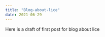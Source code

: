 ```yaml
---
title: "Blog-about-lice"
date: 2021-06-29
---
```

Here is a draft of first post for blog about lice
